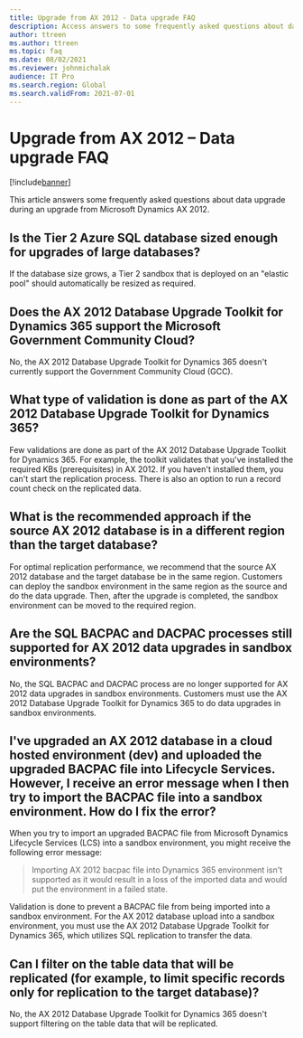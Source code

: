 ```yaml
---
title: Upgrade from AX 2012 - Data upgrade FAQ
description: Access answers to some frequently asked questions about data upgrade during an upgrade from Microsoft Dynamics AX 2012.
author: ttreen
ms.author: ttreen
ms.topic: faq
ms.date: 08/02/2021
ms.reviewer: johnmichalak
audience: IT Pro
ms.search.region: Global
ms.search.validFrom: 2021-07-01
---
```


# Upgrade from AX 2012 – Data upgrade FAQ

[!include[banner](../includes/banner.md)]

This article answers some frequently asked questions about data upgrade during an upgrade from Microsoft Dynamics AX 2012.

## Is the Tier 2 Azure SQL database sized enough for upgrades of large databases?

If the database size grows, a Tier 2 sandbox that is deployed on an "elastic pool" should automatically be resized as required.

## Does the AX 2012 Database Upgrade Toolkit for Dynamics 365 support the Microsoft Government Community Cloud?

No, the AX 2012 Database Upgrade Toolkit for Dynamics 365 doesn't currently support the Government Community Cloud (GCC).

## What type of validation is done as part of the AX 2012 Database Upgrade Toolkit for Dynamics 365?

Few validations are done as part of the AX 2012 Database Upgrade Toolkit for Dynamics 365. For example, the toolkit validates that you've installed the required KBs (prerequisites) in AX 2012. If you haven't installed them, you can't start the replication process. There is also an option to run a record count check on the replicated data.

## What is the recommended approach if the source AX 2012 database is in a different region than the target database?

For optimal replication performance, we recommend that the source AX 2012 database and the target database be in the same region. Customers can deploy the sandbox environment in the same region as the source and do the data upgrade. Then, after the upgrade is completed, the sandbox environment can be moved to the required region.

## Are the SQL BACPAC and DACPAC processes still supported for AX 2012 data upgrades in sandbox environments?

No, the SQL BACPAC and DACPAC process are no longer supported for AX 2012 data upgrades in sandbox environments. Customers must use the AX 2012 Database Upgrade Toolkit for Dynamics 365 to do data upgrades in sandbox environments.

## I've upgraded an AX 2012 database in a cloud hosted environment (dev) and uploaded the upgraded BACPAC file into Lifecycle Services. However, I receive an error message when I then try to import the BACPAC file into a sandbox environment. How do I fix the error?

When you try to import an upgraded BACPAC file from Microsoft Dynamics Lifecycle Services (LCS) into a sandbox environment, you might receive the following error message:

> Importing AX 2012 bacpac file into Dynamics 365 environment isn't supported as it would result in a loss of the imported data and would put the environment in a failed state.

Validation is done to prevent a BACPAC file from being imported into a sandbox environment. For the AX 2012 database upload into a sandbox environment, you must use the AX 2012 Database Upgrade Toolkit for Dynamics 365, which utilizes SQL replication to transfer the data.

## Can I filter on the table data that will be replicated (for example, to limit specific records only for replication to the target database)?

No, the AX 2012 Database Upgrade Toolkit for Dynamics 365 doesn't support filtering on the table data that will be replicated.
